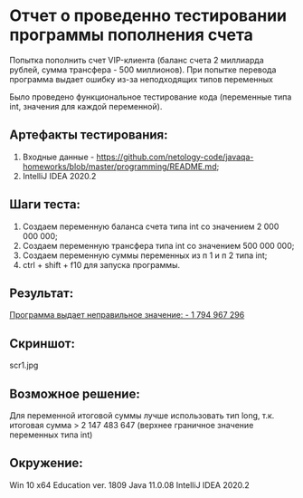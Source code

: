 Отчет о проведенно тестировании программы пополнения счета 
===========

Попытка пополнить счет VIP-клиента (баланс счета 2 миллиарда рублей, сумма трансфера - 500 миллионов). При попытке перевода программа выдает ошибку из-за неподходящих типов переменных 

Было проведено функциональное тестирование кода (переменные типа int, значения для каждой переменной).

Артефакты тестирования: 
---------
1. Входные данные - https://github.com/netology-code/javaqa-homeworks/blob/master/programming/README.md;
2. IntelliJ IDEA 2020.2

Шаги теста: 
---------

1. Создаем переменную баланса счета типа int со значением 2 000 000 000;
2. Создаем переменную трансфера типа int со значением 500 000 000;
3. Создаем переменную суммы переменных из п 1 и п 2 типа int;
4. ctrl + shift + f10 для запуска программы.

Результат: 
--------

[Программа выдает неправильное значение: - 1 794 967 296](https://github.com/motoryginad/JavaHW-3/issues/1)

Скриншот: 
------
scr1.jpg

Возможное решение:
-------
Для переменной итоговой суммы лучше использовать тип long, т.к. итоговая сумма > 2 147 483 647 (верхнее граничное значение переменных типа int)

Окружение:
-------
Win 10 x64 Education ver. 1809
Java 11.0.08
IntelliJ IDEA 2020.2
